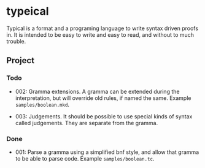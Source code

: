 # typeical

Typical is a format and a programing language to write syntax driven
proofs in. It is intended to be easy to write and easy to read, and
without to much trouble. 


## Project

### Todo

-   002: Gramma extensions. A gramma can be extended during the
    interpretation, but will override old rules, if named the same.
    Example `samples/boolean.mkd`.

-   003: Judgements. It should be possible to use special kinds of
    syntax called judgements. They are separate from the gramma.

### Done

-   001: Parse a gramma using a simplified bnf style, and allow that
    gramma to be able to parse code. Example `samples/boolean.tc`.
